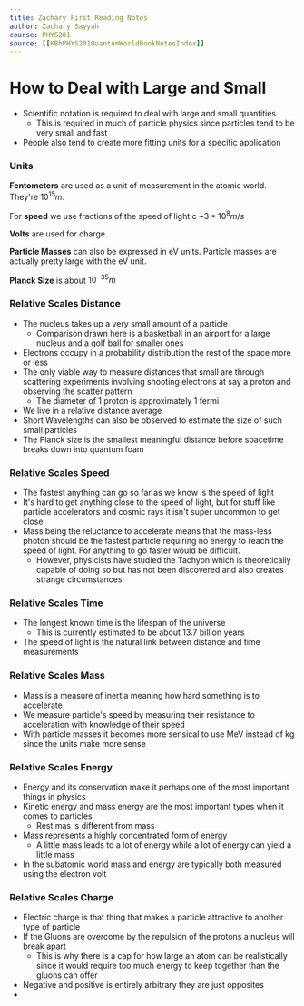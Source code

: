 ```yaml
---
title: Zachary First Reading Notes
author: Zachary Sayyah
course: PHYS201
source: [[KBhPHYS201QuantumWorldBookNotesIndex]]
---
```


# How to Deal with Large and Small
 - Scientific notation is required to deal with large and small quantities
	 - This is required in much of particle physics since particles tend to be very small and fast
 - People also tend to create more fitting units for a specific application

### Units
**Fentometers** are used as a unit of measurement in the atomic world. They're $10^{15}m$. 

For **speed** we use fractions of the speed of light c ~$3*10^{8}m/s$

**Volts** are used for charge.

**Particle Masses** can also be expressed in eV units. Particle masses are actually pretty large with the eV unit.

**Planck Size** is about $10^{-35}m$

### Relative Scales Distance
 - The nucleus takes up a very small amount of a particle
	 - Comparison drawn here is a basketball in an airport for a large nucleus and a golf ball for smaller ones
 - Electrons occupy in a probability distribution the rest of the space more or less
 - The only viable way to measure distances that small are through scattering experiments involving shooting electrons at say a proton and observing the scatter pattern
	 - The diameter of 1 proton is approximately 1 fermi
 - We live in a relative distance average
 - Short Wavelengths can also be observed to estimate the size of such small particles
 - The Planck size is the smallest meaningful distance before spacetime breaks down into quantum foam

### Relative Scales Speed
 - The fastest anything can go so far as we know is the speed of light
 - It's hard to get anything close to the speed of light, but for stuff like particle accelerators and cosmic rays it isn't super uncommon to get close
 - Mass being the reluctance to accelerate means that the mass-less photon should be the fastest particle requiring no energy to reach the speed of light. For anything to go faster would be difficult.
	 - However, physicists have studied the Tachyon which is theoretically capable of doing so but has not been discovered and also creates strange circumstances

### Relative Scales Time
 - The longest known time is the lifespan of the universe
	 - This is currently estimated to be about 13.7 billion years
 - The speed of light is the natural link between distance and time measurements

### Relative Scales Mass
 - Mass is a measure of inertia meaning how hard something is to accelerate
 - We measure particle's speed by measuring their resistance to acceleration with knowledge of their speed
 - With particle masses it becomes more sensical to use MeV instead of kg since the units make more sense

### Relative Scales Energy
 - Energy and its conservation make it perhaps one of the most important things in physics
 - Kinetic energy and mass energy are the most important types when it comes to particles
	 - Rest mas is different from mass
 - Mass represents a highly concentrated form of energy
	 - A little mass leads to a lot of energy while a lot of energy can yield a little mass
 - In the subatomic world mass and energy are typically both measured using the electron volt

### Relative Scales Charge

 - Electric charge is that thing that makes a particle attractive to another type of particle
 - If the Gluons are overcome by the repulsion of the protons a nucleus will break apart
	 - This is why there is a cap for how large an atom can be realistically since it would require too much energy to keep together than the gluons can offer
 - Negative and positive is entirely arbitrary they are just opposites
 - 